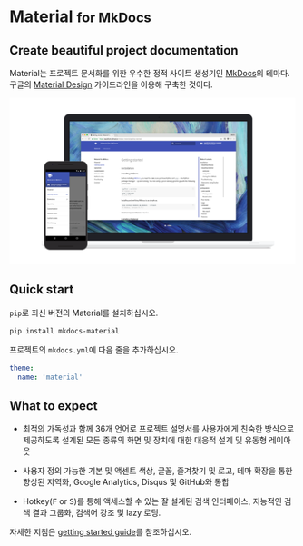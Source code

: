 # Material <small>for MkDocs</small>

## Create beautiful project documentation

Material는 프로젝트 문서화를 위한 우수한 정적 사이트 생성기인 [MkDocs][1]의 테마다. 구글의 [Material Design][2] 가이드라인을 이용해 구축한 것이다.


[![Material for MkDocs](assets/images/material.png)](assets/images/material.png)

  [1]: https://www.mkdocs.org
  [2]: https://material.io/guidelines/material-design/

## Quick start

`pip`로 최신 버전의 Material를 설치하십시오.


``` sh
pip install mkdocs-material
```

프로젝트의 `mkdocs.yml`에 다음 줄을 추가하십시오.

``` yaml
theme:
  name: 'material'
```

## What to expect

* 최적의 가독성과 함께 36개 언어로 프로젝트 설명서를 사용자에게 친숙한 방식으로 제공하도록 설계된 모든 종류의 화면 및 장치에 대한 대응적 설계 및 유동형 레이아웃

* 사용자 정의 가능한 기본 및 액센트 색상, 글꼴, 즐겨찾기 및 로고, 테마 확장을 통한 향상된 지역화, Google Analytics, Disqus 및 GitHub와 통합

* Hotkey(<kbd>F</kbd> or <kbd>S</kbd>)를 통해 액세스할 수 있는 잘 설계된 검색 인터페이스, 지능적인 검색 결과 그룹화, 검색어 강조 및 lazy 로딩.

자세한 지침은 [getting started guide][3]를 참조하십시오.

  [3]: getting-started.md
